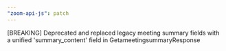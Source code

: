 ```yaml
---
"zoom-api-js": patch
---
```


[BREAKING] Deprecated and replaced legacy meeting summary fields with a unified 'summary_content' field in GetameetingsummaryResponse